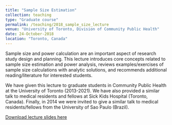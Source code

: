 ```yaml
---
title: "Sample Size Estimation"
collection: teaching
type: "Graduate course"
permalink: /teaching/2018_sample_size_lecture
venue: "University of Toronto, Division of Community Public Health"
date: 24-October-2018
location: "Toronto, Canada"
---
```


Sample size and power calculation are an important aspect of research study design and planning. This lecture introduces core concepts related to sample size estimation and power analysis, reviews examples/exercises of sample size calculations with analytic solutions, and recommends additional reading/literature for interested students. 

We have given this lecture to graduate students in Community Public Health at the University of Toronto (2013-2021). We have also provided a similar talk to medical residents and fellows at Sick Kids Hospital (Toronto, Canada). Finally, in 2014 we were invited to give a similar talk to medical residents/fellows from the University of Sao Paulo (Brazil). 

[Download lecture slides here](../files/2018_CHL5605_HypTestSampleSizeEstimation.pdf)
